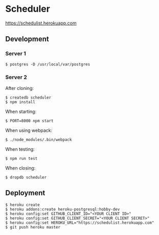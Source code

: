 # Scheduler

https://schedulist.herokuapp.com

## Development

### Server 1

```
$ postgres -D /usr/local/var/postgres
```

### Server 2

After cloning:

```
$ createdb scheduler
$ npm install
```

When starting:

```
$ PORT=8000 npm start
```

When using webpack:

```
$ ./node_modules/.bin/webpack
```

When testing:

```
$ npm run test
```

When closing:

```
$ dropdb scheduler
```

## Deployment

```
$ heroku create
$ heroku addons:create heroku-postgresql:hobby-dev
$ heroku config:set GITHUB_CLIENT_ID="<YOUR CLIENT ID>"
$ heroku config:set GITHUB_CLIENT_SECRET="<YOUR CLIENT SECRET>"
$ heroku config:set HEROKU_URL="https://schedulist.herokuapp.com"
$ git push heroku master
```
